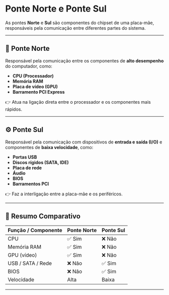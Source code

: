 # Ponte Norte e Ponte Sul

As pontes **Norte** e **Sul** são componentes do chipset de uma placa-mãe, responsáveis pela comunicação entre diferentes partes do sistema.

---

## 🧭 Ponte Norte

Responsável pela comunicação entre os componentes de **alto desempenho** do computador, como:

- **CPU (Processador)**
- **Memória RAM**
- **Placa de vídeo (GPU)**
- **Barramento PCI Express**

👉 Atua na ligação direta entre o processador e os componentes mais rápidos.

---

## ⚙️ Ponte Sul

Responsável pela comunicação com dispositivos de **entrada e saída (I/O)** e componentes de **baixa velocidade**, como:

- **Portas USB**
- **Discos rígidos (SATA, IDE)**
- **Placa de rede**
- **Áudio**
- **BIOS**
- **Barramentos PCI**

👉 Faz a interligação entre a placa-mãe e os periféricos.

---

## 🧩 Resumo Comparativo

| Função / Componente | Ponte Norte | Ponte Sul |
|----------------------|--------------|------------|
| CPU                 | ✅ Sim        | ❌ Não     |
| Memória RAM         | ✅ Sim        | ❌ Não     |
| GPU (vídeo)         | ✅ Sim        | ❌ Não     |
| USB / SATA / Rede   | ❌ Não        | ✅ Sim     |
| BIOS                | ❌ Não        | ✅ Sim     |
| Velocidade          | Alta          | Baixa      |

---
